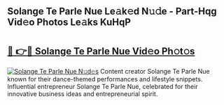## Solange Te Parle Nue Le𝚊k𝚎d N𝚞𝚍e - Part-Hqg Vid𝚎o Photos Le𝚊ks KuHqP

# <h2><a href="http://fb2sl0.evod.top/?m=Solange+Te+Parle+Nue">🔗 👉🔴 Solange Te Parle Nue Vid𝚎o Ph𝚘t𝚘s</a></h2>

[![Solange Te Parle Nue N𝚞d𝚎s](https://i.imgur.com/8V9OHl7.gif)](http://fb2sl0.evod.top/?m=Solange+Te+Parle+Nue)
Content creator Solange Te Parle Nue known for their dance-themed performances and lifestyle snippets. Influential entrepreneur Solange Te Parle Nue, celebrated for their innovative business ideas and entrepreneurial spirit. 
